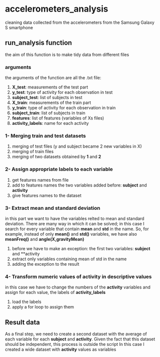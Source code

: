 # accelerometers_analysis
cleaning data collected from the accelerometers from the Samsung Galaxy S smartphone

## run_analysis function

the aim of this function is to make tidy data from different files

### arguments

the arguments of the function are all the .txt file:

1. **X_test**: measurements of the test part
2. **y_test**: type of activity for each observation in test
3. **subject_test**: list of subjects in test
4. **X_train**: measurements of the train part
5. **y_train**: type of activity for each observation in train
6. **subject_train**: list of subjects in train
7. **features**: list of features (variables of Xs files)
8. **activity_labels**: name for each activity

### 1- Merging train and test datasets

1. merging of test files (y and subject became 2 new variables in X)
2. merging of train files
3. merging of two datasets obtained by **1** and **2**

### 2- Assign appropriate labels to each variable

1. get features names from file
2. add to features names the two variables added before: **subject** and **activity**
3. give features names to the dataset

### 3- Extract mean and standard deviation

in this part we want to have the variables relted to mean and standard deviation.
There are many way in which it can be solved; in this case I search for every variable that contain **mean** and **std** in the name.
So, for example, instead of only **mean()** and **std()** variables, we have also **meanFreq()** and **angle(X,gravityMean)**

1. before we have to make an exception: the first two variables: **subject** and **activity
2. extract only variables containing mean of std in the name
3. adding the exception to the result

### 4- Transform numeric values of activity in descriptive values

in this case we have to change the numbers of the **activity** variables and assign for each value, the labels of **activity_labels**

1. load the labels
2. apply a for loop to assign them

## Result data

As a final step, we need to create a second dataset with the average of each variable for each **subject** and **activity**.
Given the fact that this dataset should be independent, this process is outside the script
In this case I created a wide dataset with **activity** values as variables